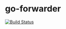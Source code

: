 # go-forwarder

[![Build Status](https://travis-ci.org/ThomasWo/go-forwarder.svg)](https://travis-ci.org/ThomasWo/go-forwarder)
